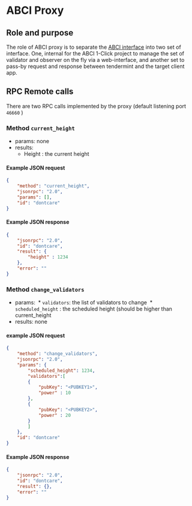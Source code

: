 # ABCI Proxy

## Role and purpose

The role of ABCI proxy is to separate the
[ABCI interface](https://github.com/tendermint/abci/tree/master/client)
into two set of interface. One, internal for the ABCI 1-Click project
to manage the set of validator and observer on the fly via a
web-interface, and another set to pass-by request and response between
tendermint and the target client app.


## RPC Remote calls

There are two RPC calls implemented by the proxy (default listening port `46660` )

### Method `current_height`

* params: none
* results: 
  * Height : the current height
 
#### Example JSON request

```json
{
	"method": "current_height",
	"jsonrpc": "2.0",
	"params": [],
	"id": "dontcare"
}
```

#### Example JSON response

```json
{
	"jsonrpc": "2.0",
	"id": "dontcare",
	"result": {
		"height" : 1234
	},
	"error": ""
}
```

### Method `change_validators`

* params: 
  * `validators`: the list of validators to change
  * `scheduled_height` : the scheduled height (should be higher than current_height
*  results:  none

#### example JSON request

```json
{
	"method": "change_validators",
	"jsonrpc": "2.0",
	"params": {
		"scheduled_height": 1234,
		"validators":[
		{
			"pubKey": "<PUBKEY1>",
			"power" : 10
		},
		{
			"pubKey": "<PUBKEY2>",
			"power" : 20
		}
		]
	},
	"id": "dontcare"
}
```

#### Example JSON response

```json
{
	"jsonrpc": "2.0",
	"id": "dontcare",
	"result": {},
	"error": ""
}
```
